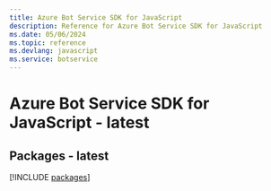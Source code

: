 ```yaml
---
title: Azure Bot Service SDK for JavaScript
description: Reference for Azure Bot Service SDK for JavaScript
ms.date: 05/06/2024
ms.topic: reference
ms.devlang: javascript
ms.service: botservice
---
```

# Azure Bot Service SDK for JavaScript - latest
## Packages - latest
[!INCLUDE [packages](bot-service-index.md)]